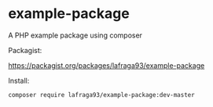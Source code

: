 # example-package
A PHP example package using composer

Packagist:

https://packagist.org/packages/lafraga93/example-package

Install:

`composer require lafraga93/example-package:dev-master`
